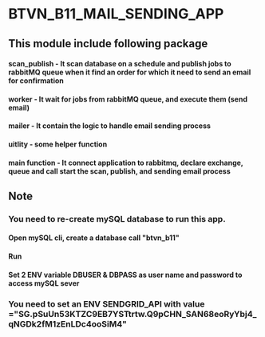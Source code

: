 # BTVN_B11_MAIL_SENDING_APP

## This module include following package
#### scan_publish - It scan database on a schedule and publish jobs to rabbitMQ queue when it find an order for which it need to send an email for confirmation
#### worker - It wait for jobs from rabbitMQ queue, and execute them (send email)
#### mailer - It contain the logic to handle email sending process
#### uitlity - some helper function
#### main function - It connect application to rabbitmq, declare exchange, queue and call start the scan, publish, and sending email process

## Note

### You need to re-create mySQL database to run this app.
#### Open mySQL cli, create a database call "btvn_b11"
#### Run 
#### Set 2 ENV variable DBUSER & DBPASS as user name and password to access mySQL sever

### You need to set an ENV SENDGRID_API with value ="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"
